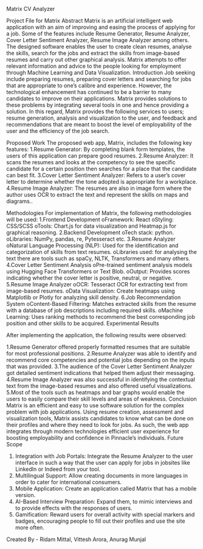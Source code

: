 Matrix CV Analyzer


Project File for Matrix
Abstract
Matrix is an artificial intelligent web application with an aim of improving and easing the process of applying for a job. Some of the features include Resume Generator, Resume Analyzer, Cover Letter Sentiment Analyzer, Resume Image Analyzer among others. The designed software enables the user to create clean resumes, analyse the skills, search for the jobs and extract the skills from image-based resumes and carry out other graphical analysis. Matrix attempts to offer relevant information and advice to the people looking for employment through Machine Learning and Data Visualization.
Introduction
Job seeking include preparing resumes, preparing cover letters and searching for jobs that are appropriate to one’s calibre and experience. However, the technological enhancement has continued to be a barrier to many candidates to improve on their applications. Matrix provides solutions to these problems by integrating several tools in one and hence providing a solution. In this regard, Matrix provides the following services to users; resume generation, analysis and visualization to the user, and feedback and recommendations that are meant to boost the level of employability of the user and the efficiency of the job search. 


Proposed Work
The proposed web app, Matrix, includes the following key features:
1.Resume Generator: By completing blank form templates, the users of this application can prepare good resumes.
2.Resume Analyzer: It scans the resumes and looks at the competency to see the specific candidate for a certain position then searches for a place that the candidate can best fit.
3.Cover Letter Sentiment Analyzer: Refers to a user’s cover letter to determine whether the tone adopted is appropriate for a workplace.
4.Resume Image Analyzer: The resumes are also in image form where the author uses OCR to extract the text and represent the skills on maps and diagrams..

Methodologies
For implementation of Matrix, the following methodologies will be used:
1.Frontend Development
oFramework: React
oStyling: CSS/SCSS
oTools: Chart.js for data visualization and Heatmap.js for graphical reasoning.
2.Backend Development
oTech stack: python.
oLibraries: NumPy, pandas, re, Pytesseract etc.
3.Resume Analyzer
oNatural Language Processing (NLP): Used for the identification and categorization of skills from text resumes.
oLibraries used: for analysing the text there are tools such as spaCy, NLTK, Transformers and many others. 
4.Cover Letter Sentiment Analysis
oPre-trained sentiment analysis models using Hugging Face Transformers or Text Blob.
oOutput: Provides scores indicating whether the cover letter is positive, neutral, or negative.
5.Resume Image Analyzer
oOCR: Tesseract OCR for extracting text from image-based resumes.
oData Visualization: Create heatmaps using Matplotlib or Plotly for analyzing skill density.
6.Job Recommendation System
oContent-Based Filtering: Matches extracted skills from the resume with a database of job descriptions including required skills.
oMachine Learning: Uses ranking methods to recommend the best corresponding job position and other skills to be acquired.
Experimental Results

After implementing the application, the following results were observed:

1.Resume Generator offered properly formatted resumes that are suitable for most professional positions.
2.Resume Analyzer was able to identify and recommend core competencies and potential jobs depending on the inputs that was provided.
3.The audience of the Cover Letter Sentiment Analyzer got detailed sentiment indications that helped them adjust their messaging.
4.Resume Image Analyzer was also successful in identifying the contextual text from the image-based resumes and also offered useful visualizations.
5.Most of the tools such as heatmaps and bar graphs would enable the users to easily compare their skill levels and areas of weakness.
Conclusion
Matrix is an efficient and easy to use software solution for the complex problem with job applications. Using resume creation, assessment and visualization tools, Matrix assists candidates to know what can be done on their profiles and where they need to look for jobs. As such, the web app integrates through modern technologies efficient user experience for boosting employability and confidence in Pinnacle’s individuals.
Future Scope
1.	Integration with Job Portals: Integrate the Resume Analyzer to the user interface in such a way that the user can apply for jobs in jobsites like LinkedIn or Indeed from your tool.
2.	Multilingual Support: Allow creating documents in more languages in order to cater for international consumers.
3.	Mobile Application: Create an application called Matrix that has a mobile version.
4.	AI-Based Interview Preparation: Expand them, to mimic interviews and to provide effects with the responses of users.
5.	Gamification: Reward users for overall activity with special markers and badges, encouraging people to fill out their profiles and use the site more often.






Created By - Ridam Mittal, Vittesh Arora, Anurag Munjal
